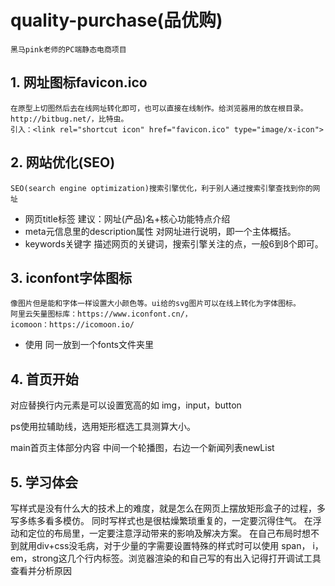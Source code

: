 # quality-purchase(品优购)
    黑马pink老师的PC端静态电商项目
## 1. 网址图标favicon.ico
    在原型上切图然后去在线网址转化即可，也可以直接在线制作。给浏览器用的放在根目录。
    http://bitbug.net/，比特虫。
    引入：<link rel="shortcut icon" href="favicon.ico" type="image/x-icon">
## 2. 网站优化(SEO)
    SEO(search engine optimization)搜索引擎优化，利于别人通过搜索引擎查找到你的网址
* 网页title标签
    建议：网址(产品)名+核心功能特点介绍
    <!-- <title>品优购-综合网购首选-品质保证,价格优惠</title> -->
* meta元信息里的description属性
    对网址进行说明，即一个主体概括。
    <!-- <meta name="description" content="品优购-专业综合网上购物商城，销售超数万品牌，4020万种商品，囊括家电、手机、电脑、服装、居家、母婴、美妆、个护、食品、旅游等13大品类。京东PLUS会员，免费体验30天！京东秉承客户为先，
     100％正品行货保障，提供全国联保，机打发票，专业配送，售后服务！"> -->
* keywords关键字
    描述网页的关键词，搜索引擎关注的点，一般6到8个即可。
    <!-- <meta name="keywords" content="家电、手机、电脑、服装、居家、母婴、美妆、个护、食品、旅游等"> -->
## 3. iconfont字体图标
    像图片但是能和字体一样设置大小颜色等。ui给的svg图片可以在线上转化为字体图标。
    阿里云矢量图标库：https://www.iconfont.cn/，
    icomoon：https://icomoon.io/
* 使用
    同一放到一个fonts文件夹里
## 4. 首页开始
对应替换行内元素是可以设置宽高的如 img，input，button

ps使用拉辅助线，选用矩形框选工具测算大小。

main首页主体部分内容
中间一个轮播图，右边一个新闻列表newList


## 5. 学习体会
写样式是没有什么大的技术上的难度，就是怎么在网页上摆放矩形盒子的过程，多写多练多看多模仿。
同时写样式也是很枯燥繁琐重复的，一定要沉得住气。
在浮动和定位的布局里，一定要注意浮动带来的影响及解决方案。
在自己布局时想不到就用div+css没毛病，对于少量的字需要设置特殊的样式时可以使用 span， i，em，strong这几个行内标签。浏览器渲染的和自己写的有出入记得打开调试工具查看并分析原因